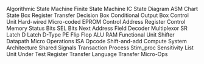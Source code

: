 Algorithmic State Machine
Finite State Machine
IC
State Diagram
ASM Chart
State Box
Register Transfer
Decision Box
Conditional Output Box
Control Unit
Hard-wired
Micro-coded
EPROM
Control Address Register 
Control Memory
Status Bits
SEL Bits
Next Address Field
Decoder
Multiplexor
SR Latch
D Latch
D-Type PE Flip Flop
ALU
RAM
Functional Unit
Shifter
Datapath
Micro Operations
ISA
Opcode
Shift-and-add
Compute System Architecture
Shared Signals
Transaction
Process
Stim_proc
Sensitivity List
Unit Under Test
Register Transfer Language 
Transfer Micro-Ops